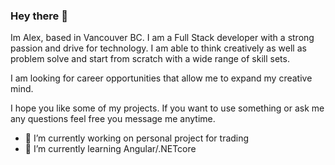 ### Hey there 👋


Im Alex, based in Vancouver BC. I am a Full Stack developer with a strong passion and drive for technology. I am able to think creatively as well as problem solve and start from scratch with a wide range of skill sets.

I am looking for career opportunities that allow me to expand my creative mind. 

I hope you like some of my projects. If you want to use something or ask me any questions feel free you message me anytime. 

- 🔭 I’m currently working on personal project for trading
- 🌱 I’m currently learning Angular/.NETcore




